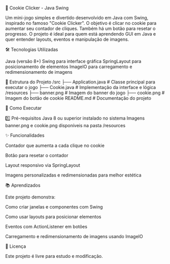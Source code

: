 🍪 Cookie Clicker - Java Swing

Um mini-jogo simples e divertido desenvolvido em Java com Swing, inspirado no famoso "Cookie Clicker".
O objetivo é clicar no cookie para aumentar seu contador de cliques. Também há um botão para resetar o progresso.
O projeto é ideal para quem está aprendendo GUI em Java e quer entender layouts, eventos e manipulação de imagens.

🛠️ Tecnologias Utilizadas

Java (versão 8+)
Swing para interface gráfica
SpringLayout para posicionamento de elementos
ImageIO para carregamento e redimensionamento de imagens

📂 Estrutura do Projeto
/src ├── Application.java # Classe principal para executar o jogo ├── Cookie.java # Implementação da interface e lógica /resources ├── banner.png # Imagem do banner do jogo ├── cookie.png # Imagem do botão de cookie README.md # Documentação do projeto

🚀 Como Executar

1️⃣ Pré-requisitos
Java 8 ou superior instalado no sistema
Imagens banner.png e cookie.png disponíveis na pasta /resources

✨ Funcionalidades

Contador que aumenta a cada clique no cookie

Botão para resetar o contador

Layout responsivo via SpringLayout

Imagens personalizadas e redimensionadas para melhor estética

📚 Aprendizados

Este projeto demonstra:

Como criar janelas e componentes com Swing

Como usar layouts para posicionar elementos

Eventos com ActionListener em botões

Carregamento e redimensionamento de imagens usando ImageIO

📄 Licença

Este projeto é livre para estudo e modificação.
